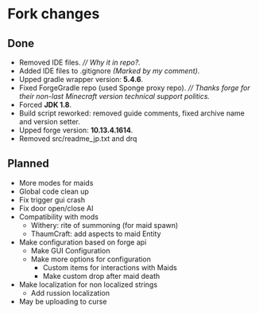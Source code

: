 # Fork changes

## Done

* Removed IDE files. _// Why it in repo?._
* Added IDE files to .gitignore _(Marked by my comment)_.
* Upped gradle wrapper version: __5.4.6__.
* Fixed ForgeGradle repo (used Sponge proxy repo). _// Thanks forge for their non-last Minecraft version technical support politics._
* Forced __JDK 1.8__.
* Build script reworked: removed guide comments, fixed archive name and version setter.
* Upped forge version: __10.13.4.1614__.
* Removed src/readme_jp.txt and drq

## Planned

* More modes for maids
* Global code clean up
* Fix trigger gui crash
* Fix door open/close AI
* Compatibility with mods
  * Withery: rite of summoning (for maid spawn)
  * ThaumCraft: add aspects to maid Entity
* Make configuration based on forge api
  * Make GUI Configuration
  * Make more options for configuration
    * Custom items for interactions with Maids
    * Make custom drop after maid death
* Make localization for non localized strings
  * Add russion localization
* May be uploading to curse
